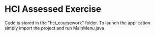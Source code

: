 # HCI Assessed Exercise

Code is stored in the "hci_coursework" folder.
To launch the application simply import the project and run MainMenu.java
